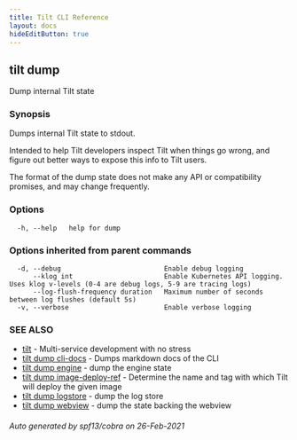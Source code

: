 ```yaml
---
title: Tilt CLI Reference
layout: docs
hideEditButton: true
---
```

## tilt dump

Dump internal Tilt state

### Synopsis

Dumps internal Tilt state to stdout.

Intended to help Tilt developers inspect Tilt when things go wrong,
and figure out better ways to expose this info to Tilt users.

The format of the dump state does not make any API or compatibility promises,
and may change frequently.


### Options

```
  -h, --help   help for dump
```

### Options inherited from parent commands

```
  -d, --debug                          Enable debug logging
      --klog int                       Enable Kubernetes API logging. Uses klog v-levels (0-4 are debug logs, 5-9 are tracing logs)
      --log-flush-frequency duration   Maximum number of seconds between log flushes (default 5s)
  -v, --verbose                        Enable verbose logging
```

### SEE ALSO

* [tilt](tilt.html)	 - Multi-service development with no stress
* [tilt dump cli-docs](tilt_dump_cli-docs.html)	 - Dumps markdown docs of the CLI
* [tilt dump engine](tilt_dump_engine.html)	 - dump the engine state
* [tilt dump image-deploy-ref](tilt_dump_image-deploy-ref.html)	 - Determine the name and tag with which Tilt will deploy the given image
* [tilt dump logstore](tilt_dump_logstore.html)	 - dump the log store
* [tilt dump webview](tilt_dump_webview.html)	 - dump the state backing the webview

###### Auto generated by spf13/cobra on 26-Feb-2021
